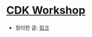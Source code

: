 # [CDK Workshop](https://cdkworkshop.com/20-typescript.html)

- 정리한 글: [링크](https://github.com/sang-w0o/Study/tree/master/AWS/DevOps/CDK%20Workshop)
